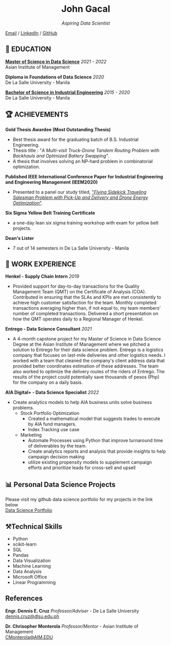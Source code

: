 <h1 align='center'> John Gacal </h1>

<p align='center'><i>Aspiring Data Scientist</i></p>



  
[Email](mailto:johnfrancisgacal@gmail.com) / [LinkedIn](https://www.linkedin.com/in/john-francis-gacal/) / [GitHub](https://github.com/johngacal98)




## 🏫 EDUCATION

[**Master of Science in Data Science**](https://asite.aim.edu/programs/master-of-science-in-data-science/) _2021 - 2022_<br>
Asian Institute of Management 

**Diploma in Foundations of Data Science** _2020_<br>
De La Salle University - Manila 

[**Bachelor of Science in Industrial Engineering**](https://www.dlsu.edu.ph/colleges/gcoe/undergraduate-degree-programs/bachelor-of-science-in-industrial-engineering-bsie/) _2015 - 2020_<br>
De La Salle University - Manila 


## 🏆 ACHIEVEMENTS
**Gold Thesis Awardee (Most Outstanding Thesis)**
 - Best thesis award for the graduating batch of B.S. Industrial Engineering.
 - Thesis title : "_A Multi-visit Truck-Drone Tandem Routing Problem with Backhauls and Optimized Battery Swapping_".
 - A thesis that involves solving an NP-hard problem in combinatorial optimization.

**Published IEEE International Conference Paper for Industrial Engineering and Engineering Management (IEEM2020)** 
- Presented to a panel our study titled, ["_Flying Sidekick Traveling Salesman Problem with Pick-Up and Delivery and Drone Energy Optimization_"](https://ieeexplore.ieee.org/document/9309960).

**Six Sigma Yellow Belt Training Certificate** 
- a one-day lean six sigma training workshop with exam for yellow belt projects. 

**Dean's Lister**
 - 7 out of 14 semesters in De La Salle University - Manila

## 💼 WORK EXPERIENCE
**Henkel - Supply Chain Intern** _2019_
 - Provided support for day-to-day transactions for the Quality Management Team (QMT) on the Certificate of Analysis (COA). Contributed in ensuring that the SLAs and KPIs are met consistently to achieve high customer satisfaction for the team. Monthly completed transactions averaging higher than, if not equal to, my team members’ number of completed transactions. Delivered a short presentation on how the QMT operates daily to a Regional Manager of Henkel.

**Entrego - Data Science Consultant** _2021_
 - A 4-month capstone project for my Master of Science in Data Science Degree at the Asian Institute of Management where we pitched a solution to Entrego for their data science problem. Entrego is a logistics company that focuses on last-mile deliveries and other logistics needs. I worked with a team that cleaned the company's client address data that provided better coordinates estimation of these addresses. The team also worked to optimize the delivery routes of the riders of Entrego. The results of the project could potentially save thousands of pesos (Php) for the company on a daily basis.

**AIA Digital+ - Data Science Specialist** _2022_
- Create analytics models to help AIA business units solve business problems.
  - Stock Portfolio Optimization
      - Created a mathematical model that suggests trades to execute by AIA fund managers.
      - Index Tracking use case
  - Marketing
      - Automate Processes using Python that improve turnaround time of deliverables by the team.
      - Create analytics reports and analysis that provide insights to help campaign decision making
      - utilize existing propensity models to supplement campaign efforts and prioritize leads for cross-sell and upsell
 
## 📊 Personal Data Science Projects
Please visit my github data science portfolio for my projects in the link below <br>
[Data Science Portfolio](https://github.com/johngacal98/Portfolio.git)

## ⚒️Technical Skills
- Python
- scikit-learn
- SQL
- Pandas
- Data Visualization
- Machine Learning
- Data Analysis
- Microsoft Office
- Linear Programming

## References
 **Engr. Dennis E. Cruz** _Professor/Adviser_ - De La Salle University<br>
 dennis.cruz@dlsu.edu.ph
 
 **Dr. Chrisopher Monterola** _Professor/Mentor_ - Asian Institute of Management<br>
 CMonterola@AIM.EDU

<!-- For more details see [GitHub Flavored Markdown](https://guides.github.com/features/mastering-markdown/). -->


